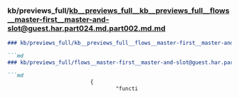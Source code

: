 ### kb/previews_full/kb__previews_full__kb__previews_full__flows__master-first__master-and-slot@guest.har.part024.md.part002.md.md

```md
### kb/previews_full/kb__previews_full__flows__master-first__master-and-slot@guest.har.part024.md.part002.md

```md
### kb/previews_full/flows__master-first__master-and-slot@guest.har.part024.md (part 002)

```md
                          {
                                  "functi
```

```

```

```
